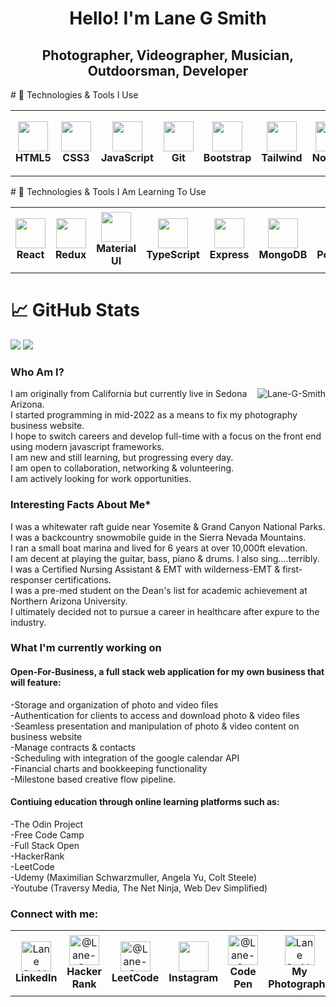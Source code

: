 <h1 align="center">Hello! I'm Lane G Smith</h1>

<h2 align="center">Photographer, Videographer, Musician, Outdoorsman, Developer</h2>
# 🔧 Technologies & Tools I Use
<table>
  <tr>
    <td align="center" height="105" width="105px">
      <img
        src="https://cdn.jsdelivr.net/gh/devicons/devicon/icons/html5/html5-plain.svg"
        width="48"
        height="48"
        />
        <br/><strong>HTML5</strong>
    </td>
    <td align="center" height="105" width="105">
        <img
        src="https://cdn.jsdelivr.net/gh/devicons/devicon/icons/css3/css3-plain.svg"
        width="48"
        height="48"
        />
        <br/><strong>CSS3</strong>
    </td>
    <td align="center" height="105" width="105">
        <img
        src="https://cdn.jsdelivr.net/gh/devicons/devicon/icons/javascript/javascript-plain.svg"
        width="48"
        height="48"
        />
        <br/><strong>JavaScript</strong>
    </td>
    <td align="center" height="105" width="105">
        <img
        src="https://cdn.jsdelivr.net/gh/devicons/devicon/icons/git/git-original.svg"
        width="48"
        height="48"
        />
        <br/><strong>Git</strong>
    </td>
    <td align="center" height="105" width="105">
        <img
        src="https://cdn.jsdelivr.net/gh/devicons/devicon/icons/bootstrap/bootstrap-plain.svg"
        width="48"
        height="48"
        />
        <br/><strong>Bootstrap</strong>
    </td> 
    <td align="center" height="105" width="105">
        <img
        src="https://seeklogo.com/images/T/tailwind-css-logo-5AD4175897-seeklogo.com.png"
        width="48"
        height="48"
        />
        <br/><strong>Tailwind</strong>
    </td>
    <td align="center" height="105" width="105">
        <img
        src="https://cdn.jsdelivr.net/gh/devicons/devicon/icons/nodejs/nodejs-original.svg"
        width="48"
        height="48"
        />
        <br/><strong>Node.js</strong>
    </td>
    <td align="center" height="105" width="105">
        <img
        src="https://cdn.jsdelivr.net/gh/devicons/devicon/icons/npm/npm-original-wordmark.svg"
        width="48"
        height="48"
        />
        <br/><strong>Npm</strong>
    </td>
    <td align="center" height="105" width="105">
        <img
        src="https://cdn.jsdelivr.net/gh/devicons/devicon/icons/jest/jest-plain.svg"
        width="48"
        height="48"
        />
        <br/><strong>Jest</strong>
    </td>
    <td align="center" height="105" width="105">
        <img
        src="https://raw.githubusercontent.com/webpack/media/3e52c178e6ad2428585a2cbf5d22d6dbe0697f0f/logo/icon-square-big.svg"
        width="48"
        height="48"
        />
        <br/><strong>Webpack</strong>
    </td>
    <td align="center" height="105" width="105">
        <img
        src="https://upload.wikimedia.org/wikipedia/commons/0/02/Babel_Logo.svg"
        width="48"
        height="48"
        />
        <br/><strong>Babel</strong>
    </td>
  </tr>
</table>
# 🔧 Technologies & Tools I Am Learning To Use
<table>
  <tr>
    <td align="center" height="105" width="105">
        <img
        src="https://cdn.jsdelivr.net/gh/devicons/devicon/icons/react/react-original.svg"
        width="48"
        height="48"
        />
        <br/><strong>React</strong>
    </td>
    <td align="center" height="105" width="105">
        <img
        src="https://cdn.jsdelivr.net/gh/devicons/devicon/icons/redux/redux-original.svg"
        width="48"
        height="48"
        />
        <br/><strong>Redux</strong>
    </td>
    <td align="center" height="105" width="105">
        <img
        src="https://cdn.jsdelivr.net/gh/devicons/devicon/icons/materialui/materialui-original.svg"
        width="48"
        height="48"
        />
        <br/><strong>Material UI</strong>
    </td>
    <td align="center" height="105" width="105">
        <img
        src="https://cdn.jsdelivr.net/gh/devicons/devicon/icons/typescript/typescript-plain.svg"
        width="48"
        height="48"
        />
        <br/><strong>TypeScript</strong>
    </td>
    <td align="center" height="105" width="105">
        <img
        src="https://cdn.jsdelivr.net/gh/devicons/devicon/icons/express/express-original.svg"
        width="48"
        height="48"
        />
        <br/><strong>Express</strong>
    </td>
    <td align="center" height="105" width="105">
        <img
        src="https://cdn.jsdelivr.net/gh/devicons/devicon/icons/mongodb/mongodb-original.svg"
        width="48"
        height="48"
        />
        <br/><strong>MongoDB</strong>
    </td>
    <td align="center" height="105" width="105">
        <img
        src="https://cdn.jsdelivr.net/gh/devicons/devicon/icons/postgresql/postgresql-original.svg"
        width="48"
        height="48"
        />
        <br/><strong>PostgreSQL</strong>
    </td>
    <td align="center" height="105px" width="105">
        <img
        src="https://cdn.jsdelivr.net/gh/devicons/devicon/icons/firebase/firebase-plain.svg"
        width="48"
        height="48"
        />
        <br/><strong>Firebase</strong>
    </td>
        <td align="center" height="105" width="105">
        <img     src="https://camo.githubusercontent.com/f21f1fa29dfe5e1d0772b0efe2f43eca2f6dc14f2fede8d9cbef4a3a8210c91d/68747470733a2f2f6173736574732e76657263656c2e636f6d2f696d6167652f75706c6f61642f76313636323133303535392f6e6578746a732f49636f6e5f6c696768745f6261636b67726f756e642e706e67"
        width="48"
        height="48"
        />
        <br /><strong>NextJS</strong>
    </td>
    <td align="center" height="105" width="105">
        <img
        src="https://sass-lang.com/assets/img/styleguide/seal-color-aef0354c.png"
        width="48"
        height="48"
        />
        <br /><strong>SASS</strong>
    </td>
  </tr>
</table>

# 📈 GitHub Stats

<img
  src="https://github-readme-stats-sigma-five.vercel.app/api?username=Lane-G-Smith&show_icons=true&theme=react&&hide_border=true"
/>
<img
  src="https://github-readme-streak-stats.herokuapp.com/?user=Lane-G-Smith&&theme=react&&hide_border=true"
/>
<h3 align="left">Who Am I?</h3>
<img align="right" src="https://github-readme-stats-sigma-five.vercel.app/api/top-langs?username=Lane-G-Smith&show_icons=true&locale=en&layout=compact" alt="Lane-G-Smith">
<p align="left">
I am originally from California but currently live in Sedona Arizona.<br>
I started programming in mid-2022 as a means to fix my photography business website.<br>
I hope to switch careers and develop full-time with a focus on the front end using modern javascript frameworks.<br>
I am new and still learning, but progressing every day.<br>
I am open to collaboration, networking & volunteering.<br>
I am actively looking for work opportunities.<br>
<h3>Interesting Facts About Me*</h3>
I was a whitewater raft guide near Yosemite & Grand Canyon National Parks.<br>
I was a backcountry snowmobile guide in the Sierra Nevada Mountains.<br>
I ran a small boat marina and lived for 6 years at over 10,000ft elevation.<br>
I am decent at playing the guitar, bass, piano & drums. I also sing....terribly.<br>
I was a Certified Nursing Assistant & EMT with wilderness-EMT & first-responser certifications.<br>
I was a pre-med student on the Dean's list for academic achievement at Northern Arizona University.<br>
I ultimately decided not to pursue a career in healthcare after expure to the industry.<br>
<h3 align="left">What I'm currently working on</h3>
<h4 align="left">Open-For-Business, a full stack web application for my own business that will feature:</h4>
-Storage and organization of photo and video files<br>
-Authentication for clients to access and download photo & video files<br>
-Seamless presentation and manipulation of photo & video content on business website<br>
-Manage contracts & contacts<br>
-Scheduling with integration of the google calendar API<br>
-Financial charts and bookkeeping functionality<br>
-Milestone based creative flow pipeline.<br>
<h4 align="left">Contiuing education through online learning platforms such as:</h4>
-The Odin Project<br>
-Free Code Camp<br>
-Full Stack Open<br>
-HackerRank<br>
-LeetCode<br>
-Udemy (Maximilian Schwarzmuller, Angela Yu, Colt Steele)<br>
-Youtube (Traversy Media, The Net Ninja, Web Dev Simplified)<br>
</p>
<h3 align="left">Connect with me:</h3>
<table>
  <tr>
    <td align="center" height="105" width="105">
        <a href="https://www.linkedin.com/in/lane-s-244ba9258/" ><img align="center" src="https://raw.githubusercontent.com/rahuldkjain/github-profile-readme-generator/master/src/images/icons/Social/linked-in-alt.svg" alt="Lane Smith Linkedin" height="48" width="48"/></a> 
        <br/><strong>LinkedIn</strong>
    </td>
     <td align="center" height="105" width="105">
        <a href="https://www.hackerrank.com/Lane_G_Smith?hr_r=1"><img align="center" src="https://upload.wikimedia.org/wikipedia/commons/4/40/HackerRank_Icon-1000px.png" alt="@Lane-G-Smith" height="48" width="48" /></a>
       <br/><strong>Hacker Rank</strong>
    </td>
    <td align="center" height="105" width="105">
       <a href="https://leetcode.com/Lane_G_Smith"><img align="center" src="https://upload.wikimedia.org/wikipedia/commons/thumb/a/ab/LeetCode_logo_white_no_text.svg/102px-LeetCode_logo_white_no_text.svg.png?20200120234911" alt="@Lane-G-Smith" height="48" width="48" /></a> 
       <br/><strong>LeetCode</strong>
    </td>
    <td align="center" height="105" width="105">
       <a href="https://www.instagram.com/lanegpersonal/" ><img align="center" src="https://upload.wikimedia.org/wikipedia/commons/e/e7/Instagram_logo_2016.svg" height="48" width="48"/></a>
       <br/><strong>Instagram</strong>
    </td>
    <td align="center" height="105" width="105">
      <a href="https://codepen.io/lane-g-smith" ><img align="center" src="https://raw.githubusercontent.com/rahuldkjain/github-profile-readme-generator/master/src/images/icons/Social/codepen.svg" alt="@Lane-G-Smith" height="48" width="48" /></a> 
        <br/><strong>Code Pen</strong>
    </td>
    <td align="center" height="105" width="105">
        <a href="mailto:lanegphotography@gmail.com?" ><img align="center" src="https://upload.wikimedia.org/wikipedia/commons/7/7e/Gmail_icon_%282020%29.svg" alt="Lane Smith Gmail" height="48" width="48"/></a> 
        <br/><strong>My Photography</strong>
    </td>
    <td align="center" height="105" width="105">
        <a href="https://stackoverflow.com/users/20933021/lane-g-smith" ><img align="center" src="https://upload.wikimedia.org/wikipedia/commons/e/ef/Stack_Overflow_icon.svg" alt="Lane Smith" height="48" width="48" /></a>
        <br/><strong>Stack Overflow</strong>
    </td> 
  </tr>
</table>
